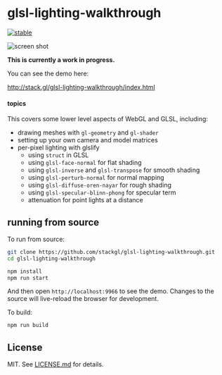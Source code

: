 # glsl-lighting-walkthrough

[![stable](http://badges.github.io/stability-badges/dist/stable.svg)](http://github.com/badges/stability-badges)

![screen shot](http://i.imgur.com/90BB2q9.jpg)

**This is currently a work in progress.**

You can see the demo here:

http://stack.gl/glsl-lighting-walkthrough/index.html

#### topics

This covers some lower level aspects of WebGL and GLSL, including:

- drawing meshes with `gl-geometry` and `gl-shader`
- setting up your own camera and model matrices
- per-pixel lighting with glslify
  - using `struct` in GLSL
  - using `glsl-face-normal` for flat shading
  - using `glsl-inverse` and `glsl-transpose` for smooth shading
  - using `glsl-perturb-normal` for normal mapping
  - using `glsl-diffuse-oren-nayar` for rough shading
  - using `glsl-specular-blinn-phong` for specular term
  - attenuation for point lights at a distance

## running from source

To run from source:

```sh
git clone https://github.com/stackgl/glsl-lighting-walkthrough.git
cd glsl-lighting-walkthrough

npm install
npm run start
```

And then open `http://localhost:9966` to see the demo. Changes to the source will live-reload the browser for development.

To build:

```sh
npm run build
```

## License

MIT. See [LICENSE.md](http://github.com/stackgl/glsl-lighting-walkthrough/blob/master/LICENSE.md) for details.
